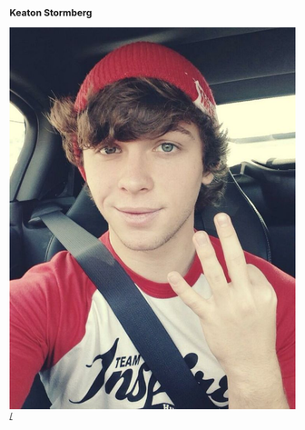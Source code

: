 ### Keaton Stormberg
[<img src="a4e3b975ec4313bcd4cbf3dee03cfdd7--keaton-stromberg-emblem.jpg" alt="hi" class="inline">/](Emblem3.md)
